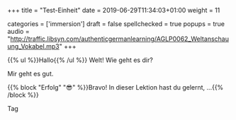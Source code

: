 +++
title = "Test-Einheit"
date =  2019-06-29T11:34:03+01:00
weight = 11

categories = ['immersion']
draft = false
spellchecked = true
popups = true
audio = "http://traffic.libsyn.com/authenticgermanlearning/AGLP0062_Weltanschauung_Vokabel.mp3"
+++

{{% ul %}}Hallo{{% /ul %}} Welt! Wie geht es dir?

Mir geht es gut.

{{% block "Erfolg" "😎" %}}Bravo! In dieser Lektion hast du gelernt, ...{{% /block %}}

Tag